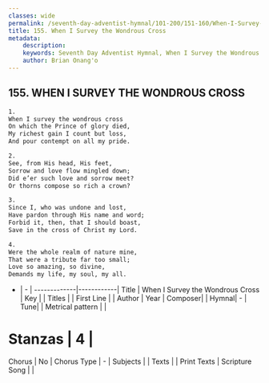 ```yaml
---
classes: wide
permalink: /seventh-day-adventist-hymnal/101-200/151-160/When-I-Survey-the-Wondrous-Cross/
title: 155. When I Survey the Wondrous Cross
metadata:
    description: 
    keywords: Seventh Day Adventist Hymnal, When I Survey the Wondrous Cross, , 
    author: Brian Onang'o
---
```



## 155. WHEN I SURVEY THE WONDROUS CROSS

```txt
1.
When I survey the wondrous cross
On which the Prince of glory died,
My richest gain I count but loss,
And pour contempt on all my pride.

2.
See, from His head, His feet,
Sorrow and love flow mingled down;
Did e’er such love and sorrow meet?
Or thorns compose so rich a crown?

3.
Since I, who was undone and lost,
Have pardon through His name and word;
Forbid it, then, that I should boast,
Save in the cross of Christ my Lord.

4.
Were the whole realm of nature mine,
That were a tribute far too small;
Love so amazing, so divine,
Demands my life, my soul, my all.
```

- |   -  |
-------------|------------|
Title | When I Survey the Wondrous Cross |
Key |  |
Titles |  |
First Line |  |
Author | 
Year | 
Composer|  |
Hymnal|  - |
Tune|  |
Metrical pattern | |
# Stanzas | 4 |
Chorus | No |
Chorus Type | - |
Subjects |  |
Texts |  |
Print Texts | 
Scripture Song |  |
  
